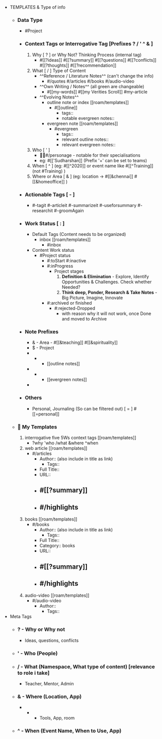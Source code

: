 - TEMPLATES & Type of info
    - ### Data Type
        - #Project
        - ### Context Tags or Interrogative Tag [Prefixes ? / ' ^ & ]
            1. Why [ ? ] or Why Not? Thinking Process (internal tag)
                - #[[?ideas]] #[[?summary]] #[[?questions]] #[[?conflicts]] #[[?thoughts]] #[[?recommendation]]
            2. What [ / ] Type of Content
                - ^^Reference / Literature Notes^^ (can't change the info)
                    - #/quotes #/articles #/books #/audio-video
                - ^^Own Writing / Notes^^ (all green are changeable)
                    -  #[[my-words]] #[[my Verities Scroll]] #my-article
                - ^^Evolving Notes^^
                    - outline note or index [[roam/templates]]
                        - #[[outline]]
                            - tags::
                            - notable evergreen notes::
                    - evergreen note [[roam/templates]]
                        - #evergreen
                            - tags::
                            - relevant outline notes::
                            - relevant evergreen notes::
            3. Who [ ' ]
                - 🙍‍♂️#/personage - notable for their specialisations
                - eg: #[['Sudharshan]] (Prefix '+' can be set to teams)
            4. When [ ^ ] (eg: #[[^2020]] or event name like #[[^Training]] (not #Training) )
            5. Where or Area [ & ] (eg: location -> #[[&chennai]] #[[&homeoffice]] )
        - ### Actionable Tags [ - ]
            - #-tagit #-articleit #-summarizeit #-useforsummary #-researchit #-groomAgain
        - ### Work Status [ : ]
            - Default Tags  (Content needs to be organized)
                - inbox [[roam/templates]]
                    - #inbox
            - Content Work status
                - #Project status
                    - #:toStart #:inactive
                    - #:inProgress
                        - Project stages
                            1.  **Definition & Elimination** - Explore, Identify Opportunities & Challenges. Check whether Needed?
                            2. **Think deep, Ponder, Research & Take Notes** - Big Picture, Imagine, Innovate
                    - #:archived or finished
                        -  #:rejected-Dropped 
                            - with reason why it will not work, once Done and moved to Archive
        - ### Note Prefixes
            - & - Area - #[[&teaching]] #[[&spirituality]]
            - $ - Project 
            - * - [[outline notes]]
            - + - [[evergreen notes]]
            - 
        - ### Others
            - Personal, Journaling (So can be filtered out) [ = ] #[[=personal]]
    - ### 📄 My Templates 
        1. interrogative five 5Ws context tags [[roam/templates]]
            - ?why 'who /what &where ^when
        2. web article [[roam/templates]]
            - #/articles
                - Author:: (also include in title as link)
                    - Tags::
                - Full Title::
                - URL::
                - #[[?summary]]
                    - 
                - #/highlights
                    - 
        3. books [[roam/templates]]
            - #/books
                - Author:: (also include in title as link)
                    - Tags::
                - Full Title:: 
                - Category:: books
                - URL::
                - #[[?summary]]
                    - 
                - #/highlights
                    - 
        4. audio-video [[roam/templates]]
            - #/audio-video
                - Author::
                    - Tags::
- Meta Tags
    - ### ? - Why or Why not
        - Ideas, questions, conflicts
    - ### ' - Who (People)
    - ### / - What (Namespace, What type of content) [relevance to role i take]
        - Teacher, Mentor, Admin
    - ### & - Where (Location, App)
        - + - Tools, App, room
    - ### ^ - When (Event Name, When to Use, App)
